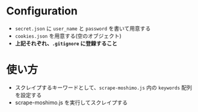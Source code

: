 # Configuration
* `secret.json` に `user_name` と `password` を書いて用意する
* `cookies.json` を用意する(空のオブジェクト)
* **上記それぞれ、`.gitignore` に登録すること**

# 使い方
* スクレイプするキーワードとして、`scrape-moshimo.js` 内の `keywords` 配列を設定する
* scrape-moshimo.js を実行してスクレイプする